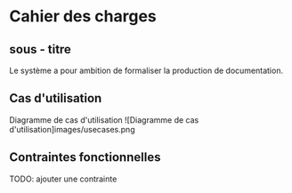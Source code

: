 # Cahier des charges

## sous - titre
Le système a pour ambition de formaliser la production de documentation.

## Cas d'utilisation
Diagramme de cas d'utilisation
![Diagramme de cas d'utilisation]images/usecases.png

## Contraintes fonctionnelles
TODO: ajouter une contrainte
